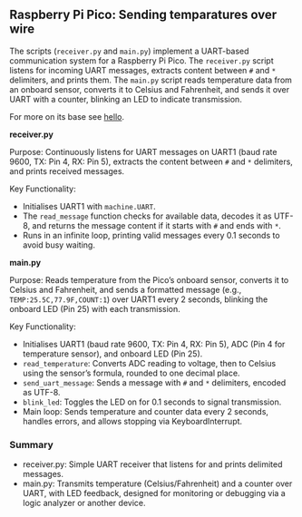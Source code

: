 
## Raspberry Pi Pico: Sending temparatures over wire

The scripts (`receiver.py` and `main.py`) implement a UART-based communication system
for a Raspberry Pi Pico. The `receiver.py` script listens for incoming UART messages,
extracts content between `#` and `*` delimiters, and prints them. The `main.py` script
reads temperature data from an onboard sensor, converts it to Celsius and Fahrenheit,
and sends it over UART with a counter, blinking an LED to indicate transmission.

For more on its base see [hello](./../hello/).


__receiver.py__

Purpose: Continuously listens for UART messages on UART1 (baud rate 9600, TX: Pin 4, RX: Pin 5),
extracts the content between `#` and `*` delimiters, and prints received messages.

Key Functionality:
- Initialises UART1 with `machine.UART`.
- The `read_message` function checks for available data, decodes it as UTF-8, and
  returns the message content if it starts with `#` and ends with `*`.
- Runs in an infinite loop, printing valid messages every 0.1 seconds to avoid busy waiting.



__main.py__

Purpose: Reads temperature from the Pico’s onboard sensor, converts it to Celsius and
Fahrenheit, and sends a formatted message (e.g., `TEMP:25.5C,77.9F,COUNT:1`) over UART1
every 2 seconds, blinking the onboard LED (Pin 25) with each transmission.

Key Functionality:
- Initialises UART1 (baud rate 9600, TX: Pin 4, RX: Pin 5), ADC (Pin 4 for temperature sensor),
  and onboard LED (Pin 25).
- `read_temperature`: Converts ADC reading to voltage, then to Celsius using the sensor’s formula,
  rounded to one decimal place.
- `send_uart_message`: Sends a message with `#` and `*` delimiters, encoded as UTF-8.
- `blink_led`: Toggles the LED on for 0.1 seconds to signal transmission.
- Main loop: Sends temperature and counter data every 2 seconds, handles errors, and allows
  stopping via KeyboardInterrupt.



### Summary
- receiver.py: Simple UART receiver that listens for and prints delimited messages.
- main.py: Transmits temperature (Celsius/Fahrenheit) and a counter over UART, with
LED feedback, designed for monitoring or debugging via a logic analyzer or another device.

